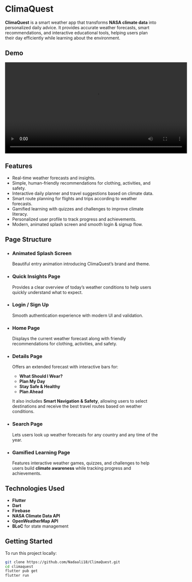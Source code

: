 # ClimaQuest

**ClimaQuest** is a smart weather app that transforms **NASA climate data** into personalized daily advice. It provides accurate weather forecasts, smart recommendations, and interactive educational tools, helping users plan their day efficiently while learning about the environment.

## Demo

<video src="https://github.com/Nadaali18/ClimaQuest/blob/main/Demo.mp4" controls width="600"></video>

## Features

- Real-time weather forecasts and insights.  
- Simple, human-friendly recommendations for clothing, activities, and safety.  
- Interactive daily planner and travel suggestions based on climate data.  
- Smart route planning for flights and trips according to weather forecasts.  
- Gamified learning with quizzes and challenges to improve climate literacy.  
- Personalized user profile to track progress and achievements.  
- Modern, animated splash screen and smooth login & signup flow.

## Page Structure

- ### **Animated Splash Screen**
     Beautiful entry animation introducing ClimaQuest’s brand and theme.

- ### **Quick Insights Page**
     Provides a clear overview of today’s weather conditions to help users quickly understand what to expect.

- ### **Login / Sign Up**
     Smooth authentication experience with modern UI and validation.

- ### **Home Page**
     Displays the current weather forecast along with friendly recommendations for clothing, activities, and safety.

- ### **Details Page**
     Offers an extended forecast with interactive bars for:
     - **What Should I Wear?**  
     - **Plan My Day**  
     - **Stay Safe & Healthy**  
     - **Plan Ahead**

     It also includes **Smart Navigation & Safety**, allowing users to select destinations and receive the best travel routes based on weather conditions.

- ### **Search Page**
     Lets users look up weather forecasts for any country and any time of the year.

- ### **Gamified Learning Page**
     Features interactive weather games, quizzes, and challenges to help users build **climate awareness** while tracking progress and achievements.

## Technologies Used
- **Flutter**  
- **Dart**
- **Firebase**
- **NASA Climate Data API**  
- **OpenWeatherMap API**  
- **BLoC** for state management  

## Getting Started

To run this project locally:

```bash
git clone https://github.com/Nadaali18/ClimaQuest.git
cd climaquest
flutter pub get
flutter run
